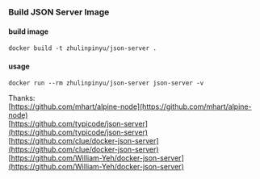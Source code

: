 ### Build JSON Server Image

#### build image

```
docker build -t zhulinpinyu/json-server .
```
#### usage

```
docker run --rm zhulinpinyu/json-server json-server -v
```

Thanks:    
[https://github.com/mhart/alpine-node](https://github.com/mhart/alpine-node)    
[https://github.com/typicode/json-server](https://github.com/typicode/json-server)    
[https://github.com/clue/docker-json-server](https://github.com/clue/docker-json-server)    
[https://github.com/William-Yeh/docker-json-server](https://github.com/William-Yeh/docker-json-server)
